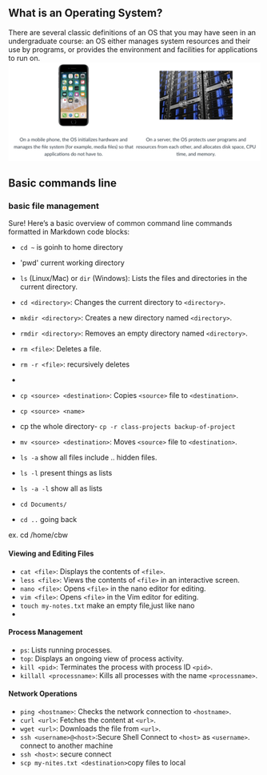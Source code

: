 ## What is an Operating System?

There are several classic definitions of an OS that you may have seen in an undergraduate course: an OS either manages system resources and their use by programs, or provides the environment and facilities for applications to run on.
![alt text](image.png)

## Basic commands line
### basic file management

Sure! Here’s a basic overview of common command line commands formatted in Markdown code blocks:

- `cd ~` is goinh to home directory
- 'pwd' current working directory
- `ls` (Linux/Mac) or `dir` (Windows): Lists the files and directories in the current directory.
- `cd <directory>`: Changes the current directory to `<directory>`.
- `mkdir <directory>`: Creates a new directory named `<directory>`.
- `rmdir <directory>`: Removes an empty directory named `<directory>`.
- `rm <file>`: Deletes a file.
- `rm -r <file>`: recursively deletes
- 
- `cp <source> <destination>`: Copies `<source>` file to `<destination>`.
- `cp <source> <name>`
- cp the whole directory- `cp -r class-projects backup-of-project`
  
- `mv <source> <destination>`: Moves `<source>` file to `<destination>`.
- `ls -a` show all files include .. hidden files.
- `ls -l` present things as lists
- `ls -a -l` show all as lists
- `cd Documents/`
- `cd ..` going back


ex. cd /home/cbw

#### Viewing and Editing Files
- `cat <file>`: Displays the contents of `<file>`.
- `less <file>`: Views the contents of `<file>` in an interactive screen.
- `nano <file>`: Opens `<file>` in the nano editor for editing.
- `vim <file>`: Opens `<file>` in the Vim editor for editing.
- `touch my-notes.txt` make an empty file,just like nano
- 



#### Process Management

- `ps`: Lists running processes.
- `top`: Displays an ongoing view of process activity.
- `kill <pid>`: Terminates the process with process ID `<pid>`.
- `killall <processname>`: Kills all processes with the name `<processname>`.

#### Network Operations
- `ping <hostname>`: Checks the network connection to `<hostname>`.
- `curl <url>`: Fetches the content at `<url>`.
- `wget <url>`: Downloads the file from `<url>`.
- `ssh <username>@<host>`:Secure Shell Connect to `<host>` as `<username>`. connect to another machine
- `ssh <host>`: secure connect 
- `scp my-nites.txt <destination>`copy files to local